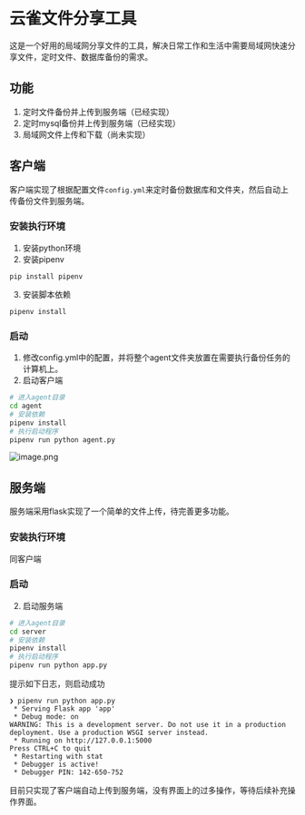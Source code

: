 # 云雀文件分享工具

这是一个好用的局域网分享文件的工具，解决日常工作和生活中需要局域网快速分享文件，定时文件、数据库备份的需求。

## 功能
1. 定时文件备份并上传到服务端（已经实现）
2. 定时mysql备份并上传到服务端（已经实现）
3. 局域网文件上传和下载（尚未实现）


## 客户端
客户端实现了根据配置文件`config.yml`来定时备份数据库和文件夹，然后自动上传备份文件到服务端。

### 安装执行环境
1. 安装python环境
2. 安装pipenv
```shell
pip install pipenv
```
3. 安装脚本依赖
```shell
pipenv install
```
### 启动

1. 修改config.yml中的配置，并将整个agent文件夹放置在需要执行备份任务的计算机上。
2. 启动客户端
```bash
# 进入agent目录
cd agent
# 安装依赖
pipenv install
# 执行启动程序
pipenv run python agent.py
```

![image.png](http://image.gaojunxin.cn/i/2024/03/15/65f3f1aa841c4.png)

## 服务端

服务端采用flask实现了一个简单的文件上传，待完善更多功能。

### 安装执行环境
同客户端

### 启动

2. 启动服务端
```bash
# 进入agent目录
cd server
# 安装依赖
pipenv install
# 执行启动程序
pipenv run python app.py
```

提示如下日志，则启动成功

```log
❯ pipenv run python app.py
 * Serving Flask app 'app'
 * Debug mode: on
WARNING: This is a development server. Do not use it in a production deployment. Use a production WSGI server instead.
 * Running on http://127.0.0.1:5000
Press CTRL+C to quit
 * Restarting with stat
 * Debugger is active!
 * Debugger PIN: 142-650-752
```
目前只实现了客户端自动上传到服务端，没有界面上的过多操作，等待后续补充操作界面。